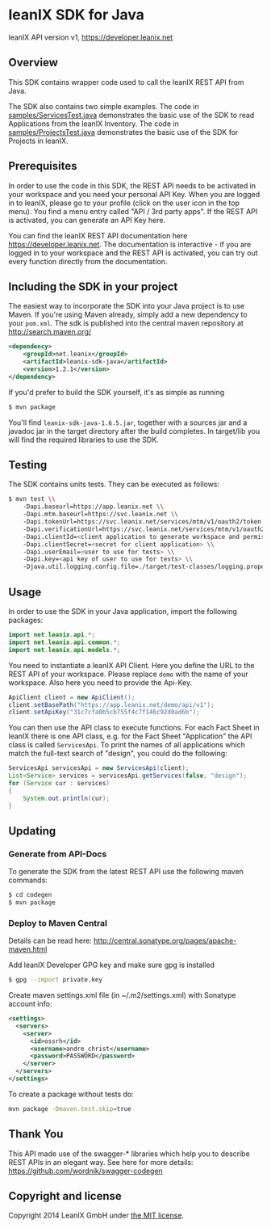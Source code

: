 # leanIX SDK for Java #

leanIX API version v1, https://developer.leanix.net

## Overview ##
This SDK contains wrapper code used to call the leanIX REST API from Java.

The SDK also contains two simple examples. The code in [samples/ServicesTest.java](samples/console/ServicesTest.java) demonstrates the basic use of the SDK to read Applications from the leanIX Inventory. The code in [samples/ProjectsTest.java](samples/console/ProjectsTest.java) demonstrates the basic use of the SDK for Projects in leanIX.

## Prerequisites ##
In order to use the code in this SDK, the REST API needs to be activated in your workspace and you need your personal API Key. When you are logged in to leanIX, please go to your profile (click on the user icon in the top menu). You find a menu entry called "API / 3rd party apps". If the REST API is activated, you can generate an API Key here.

You can find the leanIX REST API documentation here https://developer.leanix.net. The documentation is interactive - if you are logged in to your workspace and the REST API is activated, you can try out every function directly from the documentation.

## Including the SDK in your project ##

The easiest way to incorporate the SDK into your Java project is to use Maven. If you're using Maven already, simply add a new dependency to your `pom.xml`. The sdk is published into the central maven repository at http://search.maven.org/

```xml
<dependency>
    <groupId>net.leanix</groupId>
    <artifactId>leanix-sdk-java</artifactId>
    <version>1.2.1</version>
</dependency>
```

If you'd prefer to build the SDK yourself, it's as simple as running

```bash
$ mvn package
```

You'll find `leanix-sdk-java-1.6.5.jar`, together with a sources jar and a javadoc jar in the target directory after the build completes.
In target/lib you will find the required libraries to use the SDK.

## Testing ##


The SDK contains units tests. They can be executed as follows:

```bash
$ mvn test \\
    -Dapi.baseurl=https://app.leanix.net \\
    -Dapi.mtm.baseurl=https://svc.leanix.net \\
    -Dapi.tokenUrl=https://svc.leanix.net/services/mtm/v1/oauth2/token \\
    -Dapi.verificationUrl=https://svc.leanix.net/services/mtm/v1/oauth2/verify \\
    -Dapi.clientId=<client application to generate workspace and permissions> \\
    -Dapi.clientSecret=<secret for client application> \\
    -Dapi.userEmail=<user to use for tests> \\
    -Dapi.key=<api key of user to use for tests> \\
    -Djava.util.logging.config.file=./target/test-classes/logging.properties
```

## Usage ##

In order to use the SDK in your Java application, import the following packages:
```java
import net.leanix.api.*;
import net.leanix.api.common.*;
import net.leanix.api.models.*;
```

You need to instantiate a leanIX API Client. Here you define the URL to the REST API of your workspace. Please replace `demo` with the name of your workspace. Also here you need to provide the Api-Key.
```java
ApiClient client = new ApiClient();
client.setBasePath("https://app.leanix.net/demo/api/v1");
client.setApiKey("31c7cfa0b5cb755f4c7f146c92d0ad6b");
```

You can then use the API class to execute functions. For each Fact Sheet in leanIX there is one API class, e.g. for the Fact Sheet "Application" the API class is called `ServicesApi`. To print the names of all applications which match the full-text search of "design", you could do the following:
```java
ServicesApi servicesApi = new ServicesApi(client);
List<Service> services = servicesApi.getServices(false, "design");
for (Service cur : services)
{
	System.out.println(cur);
}
```

## Updating ##

### Generate from API-Docs ###

To generate the SDK from the latest REST API use the following maven commands:

```bash
$ cd codegen
$ mvn package
```

### Deploy to Maven Central ###

Details can be read here: http://central.sonatype.org/pages/apache-maven.html

Add leanIX Developer GPG key and make sure gpg is installed
```bash
$ gpg --import private.key
```

Create maven settings.xml file (in ~/.m2/settings.xml) with Sonatype account info:
```xml
<settings>
  <servers>
    <server>
      <id>ossrh</id>
      <username>andre_christ</username>
      <password>PASSWORD</password>
    </server>
  </servers>
</settings>
```

To create a package without tests do:
```bash
mvn package -Dmaven.test.skip=true
```

## Thank You ##
This API made use of the swagger-* libraries which help you to describe REST APIs in an elegant way. See here for more details: https://github.com/wordnik/swagger-codegen

## Copyright and license ##

Copyright 2014 LeanIX GmbH under [the MIT license](LICENSE).
